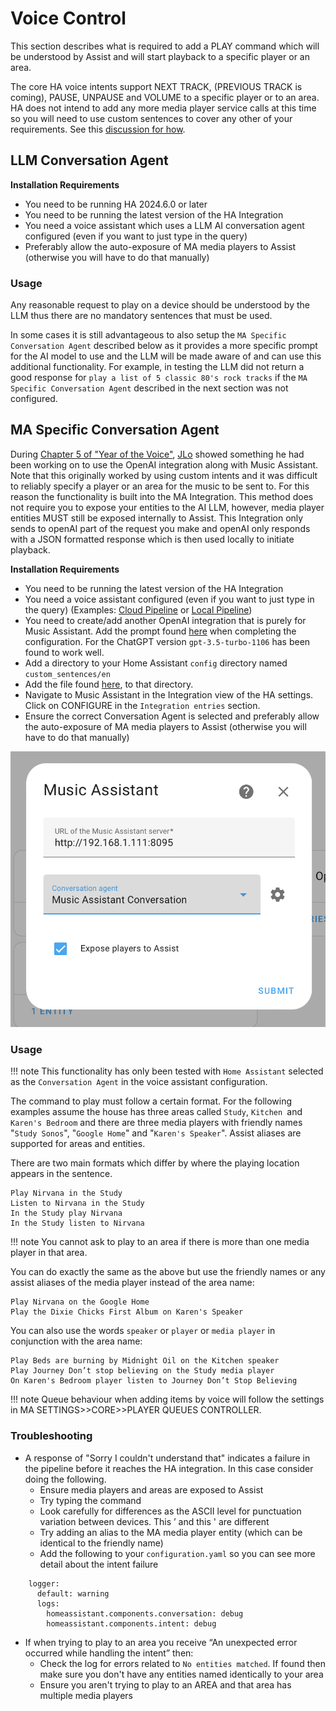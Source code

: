 # Voice Control

This section describes what is required to add a PLAY command which will be understood by Assist and will start playback to a specific player or an area. 

The core HA voice intents support NEXT TRACK, (PREVIOUS TRACK is coming), PAUSE, UNPAUSE and VOLUME to a specific player or to an area. HA does not intend to add any more media player service calls at this time so you will need to use custom sentences to cover any other of your requirements. See this [discussion for how](https://github.com/orgs/music-assistant/discussions/2176).

## LLM Conversation Agent

**Installation Requirements**

- You need to be running HA 2024.6.0 or later
- You need to be running the latest version of the HA Integration
- You need a voice assistant which uses a LLM AI conversation agent configured (even if you want to just type in the query)
- Preferably allow the auto-exposure of MA media players to Assist (otherwise you will have to do that manually)

### Usage

Any reasonable request to play on a device should be understood by the LLM thus there are no mandatory sentences that must be used. 

In some cases it is still advantageous to also setup the `MA Specific Conversation Agent` described below as it provides a more specific prompt for the AI model to use and the LLM will be made aware of and can use this additional functionality. For example, in testing the LLM did not return a good response for `play a list of 5 classic 80's rock tracks` if the `MA Specific Conversation Agent` described in the next section was not configured.

## MA Specific Conversation Agent

During [Chapter 5 of "Year of the Voice"](https://www.youtube.com/live/djEkgoS5dDQ?si=pt8-qYH3PTpsnOq9&t=3699), [JLo](https://blog.jlpouffier.fr/chatgpt-powered-music-search-engine-on-a-local-voice-assistant/) showed something he had been working on to use the OpenAI integration along with Music Assistant. Note that this originally worked by using custom intents and it was difficult to reliably specify a player or an area for the music to be sent to. For this reason the functionality is built into the MA Integration. This method does not require you to expose your entities to the AI LLM, however, media player entities MUST still be exposed internally to Assist. This Integration only sends to openAI part of the request you make and openAI only responds with a JSON formatted response which is then used locally to initiate playback.  

**Installation Requirements**

- You need to be running the latest version of the HA Integration
- You need a voice assistant configured (even if you want to just type in the query) (Examples: [Cloud Pipeline](https://www.home-assistant.io/voice_control/voice_remote_cloud_assistant/) or [Local Pipeline](https://www.home-assistant.io/voice_control/voice_remote_local_assistant/))
- You need to create/add another OpenAI integration that is purely for Music Assistant.
Add the prompt found [here](https://github.com/music-assistant/hass-music-assistant/blob/main/prompt/prompt.txt) when completing the configuration. For the ChatGPT version `gpt-3.5-turbo-1106` has been found to work well.
- Add a directory to your Home Assistant `config` directory named `custom_sentences/en`
- Add the file found [here](https://github.com/music-assistant/hass-music-assistant/blob/main/custom_sentences/en/play_media_on_media_player.yaml), to that directory.
- Navigate to Music Assistant in the Integration view of the HA settings. Click on CONFIGURE in the `Integration entries` section.
- Ensure the correct Conversation Agent is selected and preferably allow the auto-exposure of MA media players to Assist (otherwise you will have to do that manually)

![Preview image](../assets/screenshots/screen6.png)

### Usage

!!! note
    This functionality has only been tested with `Home Assistant` selected as the `Conversation Agent` in the voice assistant configuration.

The command to play must follow a certain format. For the following examples assume the house has three areas called `Study`, `Kitchen `and `Karen's Bedroom` and there are three media players with friendly names "`Study Sonos`", "`Google Home`" and "`Karen's Speaker`". Assist aliases are supported for areas and entities.

There are two main formats which differ by where the playing location appears in the sentence. 
```
Play Nirvana in the Study
Listen to Nirvana in the Study
In the Study play Nirvana
In the Study listen to Nirvana
```
!!! note
    You cannot ask to play to an area if there is more than one media player in that area.

You can do exactly the same as the above but use the friendly names or any assist aliases of the media player instead of the area name:

```
Play Nirvana on the Google Home
Play the Dixie Chicks First Album on Karen's Speaker
```

You can also use the words `speaker` or `player` or `media player` in conjunction with the area name:
```
Play Beds are burning by Midnight Oil on the Kitchen speaker
Play Journey Don’t stop believing on the Study media player
On Karen's Bedroom player listen to Journey Don’t Stop Believing
```

!!! note
    Queue behaviour when adding items by voice will follow the settings in MA SETTINGS>>CORE>>PLAYER QUEUES CONTROLLER.
    
### Troubleshooting

- A response of "Sorry I couldn't understand that" indicates a failure in the pipeline before it reaches the HA integration. In this case consider doing the following.
    - Ensure media players and areas are exposed to Assist
    - Try typing the command
    - Look carefully for differences as the ASCII level for punctuation variation between devices. This ’ and this ' are different
    - Try adding an alias to the MA media player entity (which can be identical to the friendly name)
    - Add the following to your `configuration.yaml` so you can see more detail about the intent failure
```
    logger:
      default: warning
      logs:
        homeassistant.components.conversation: debug
        homeassistant.components.intent: debug
```

- If when trying to play to an area you receive “An unexpected error occurred while handling the intent” then:
    - Check the log for errors related to `No entities matched`. If found then make sure you don't have any entities named identically to your area
    - Ensure you aren't trying to play to an AREA and that area has multiple media players

